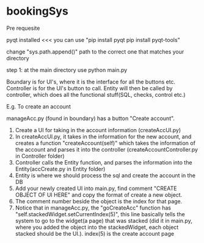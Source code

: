 # bookingSys

Pre requesite

pyqt installed <<< you can use "pip install pyqt
                                pip install pyqt-tools"

change "sys.path.append()" path to the correct one that matches your directory

step 1: at the main directory use python main.py


Boundary is for UI's, where it is the interface for all the buttons etc.
Controller is for the UI's button to call.
Entity will then be called by controller, which does all the functional stuff(SQL, checks, control etc.)

E.g. To create an account

manageAcc.py (found in boundary) has a button "Create account".
1) Create a UI for taking in the account information (createAccUI.py)
2) In createAccUI.py, it takes in the information for the new account, and creates a function
    "createAccount(self)" which takes the information of the account and parses it into the controller (createAccountController.py in Controller folder)
3) Controller calls the Entity function, and parses the information into the Entity(accCreate.py in Entity folder)
4) Entity is where we should process the sql and create the account in the DB
5) Add your newly created UI into main.py, find comment "CREATE OBJECT OF UI HERE" and copy the format of create a new object.
6) The comment number beside the object is the index for that page.
7) Notice that in manageAcc.py, the "goCreateAcc" function has "self.stackedWidget.setCurrentIndex(5)", this line basically tells the system
    to go to the widget(a page) that was stacked (did it in main.py, where you added the object into the stackedWidget, each object stacked should be the UI.).
    index(5) is the create account page